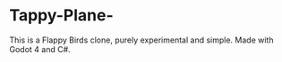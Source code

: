 # Tappy-Plane-
This is a Flappy Birds clone, purely experimental and simple. Made with Godot 4 and C#.
